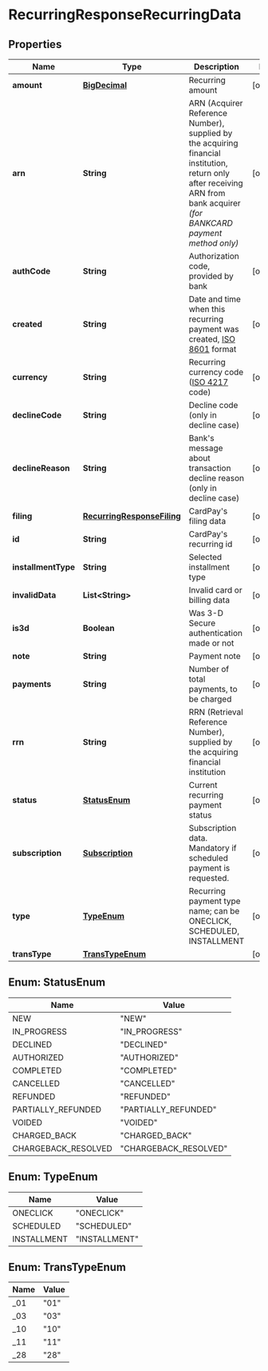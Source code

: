 
# RecurringResponseRecurringData

## Properties
Name | Type | Description | Notes
------------ | ------------- | ------------- | -------------
**amount** | [**BigDecimal**](BigDecimal.md) | Recurring amount |  [optional]
**arn** | **String** | ARN (Acquirer Reference Number), supplied by the acquiring financial institution, return only after receiving ARN from bank acquirer *(for BANKCARD payment method only)* |  [optional]
**authCode** | **String** | Authorization code, provided by bank |  [optional]
**created** | **String** | Date and time when this recurring payment was created, [ISO 8601](https://en.wikipedia.org/wiki/ISO_8601) format |  [optional]
**currency** | **String** | Recurring currency code ([ISO 4217](https://en.wikipedia.org/wiki/ISO_4217) code) |  [optional]
**declineCode** | **String** | Decline code (only in decline case) |  [optional]
**declineReason** | **String** | Bank&#39;s message about transaction decline reason (only in decline case) |  [optional]
**filing** | [**RecurringResponseFiling**](RecurringResponseFiling.md) | CardPay&#39;s filing data |  [optional]
**id** | **String** | CardPay&#39;s recurring id |  [optional]
**installmentType** | **String** | Selected installment type |  [optional]
**invalidData** | **List&lt;String&gt;** | Invalid card or billing data |  [optional]
**is3d** | **Boolean** | Was 3-D Secure authentication made or not |  [optional]
**note** | **String** | Payment note |  [optional]
**payments** | **String** | Number of total payments, to be charged |  [optional]
**rrn** | **String** | RRN (Retrieval Reference Number), supplied by the acquiring financial institution |  [optional]
**status** | [**StatusEnum**](#StatusEnum) | Current recurring payment status |  [optional]
**subscription** | [**Subscription**](Subscription.md) | Subscription data. Mandatory if scheduled payment is requested. |  [optional]
**type** | [**TypeEnum**](#TypeEnum) | Recurring payment type name; can be ONECLICK, SCHEDULED, INSTALLMENT |  [optional]
**transType** | [**TransTypeEnum**](#TransTypeEnum) |  |  [optional]


<a name="StatusEnum"></a>
## Enum: StatusEnum
Name | Value
---- | -----
NEW | &quot;NEW&quot;
IN_PROGRESS | &quot;IN_PROGRESS&quot;
DECLINED | &quot;DECLINED&quot;
AUTHORIZED | &quot;AUTHORIZED&quot;
COMPLETED | &quot;COMPLETED&quot;
CANCELLED | &quot;CANCELLED&quot;
REFUNDED | &quot;REFUNDED&quot;
PARTIALLY_REFUNDED | &quot;PARTIALLY_REFUNDED&quot;
VOIDED | &quot;VOIDED&quot;
CHARGED_BACK | &quot;CHARGED_BACK&quot;
CHARGEBACK_RESOLVED | &quot;CHARGEBACK_RESOLVED&quot;


<a name="TypeEnum"></a>
## Enum: TypeEnum
Name | Value
---- | -----
ONECLICK | &quot;ONECLICK&quot;
SCHEDULED | &quot;SCHEDULED&quot;
INSTALLMENT | &quot;INSTALLMENT&quot;


<a name="TransTypeEnum"></a>
## Enum: TransTypeEnum
Name | Value
---- | -----
_01 | &quot;01&quot;
_03 | &quot;03&quot;
_10 | &quot;10&quot;
_11 | &quot;11&quot;
_28 | &quot;28&quot;



